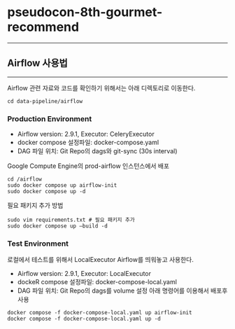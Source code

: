 # pseudocon-8th-gourmet-recommend

---

## Airflow 사용법

---
Airflow 관련 자료와 코드를 확인하기 위해서는 아래 디렉토리로 이동한다.
```commandline
cd data-pipeline/airflow
```
### Production Environment
- Airflow version: 2.9.1, Executor: CeleryExecutor
- docker compose 설정파일: docker-compose.yaml
- DAG 파일 위치: Git Repo의 dags와 git-sync (30s interval)
 
Google Compute Engine의 prod-airflow 인스턴스에서 배포  
```commandline
cd /airflow
sudo docker compose up airflow-init
sudo docker compose up -d
```
필요 패키지 추가 방법
```commandline
sudo vim requirements.txt # 필요 패키지 추가
sudo docker compose up —build -d
```
### Test Environment
로컬에서 테스트를 위해서 LocalExecutor Airflow를 띄워놓고 사용한다.
- Airflow version: 2.9.1, Executor: LocalExecutor
- dockeR compose 설정파일: docker-compose-local.yaml
- DAG 파일 위치: Git Repo의 dags를 volume 설정
아래 명령어를 이용해서 배포후 사용
```commandline
docker compose -f docker-compose-local.yaml up airflow-init
docker compose -f docker-compose-local.yaml up -d
```

